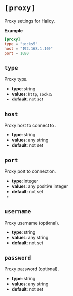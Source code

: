# `[proxy]`

Proxy settings for Halloy.

**Example**

```toml
[proxy]
type = "socks5"
host = "192.168.1.100"
port = 1080
```

## `type`

Proxy type.

- **type**: string
- **values**: `http`, `socks5`
- **default**: not set
   
## `host`

Proxy host to connect to .

- **type**: string
- **values**: any string
- **default**: not set
 
## `port`

Proxy port to connect on.

- **type**: integer
- **values**: any positive integer
- **default**: not set
- 
## `username`

Proxy username (optional).

- **type**: string
- **values**: any string
- **default**: not set
  
## `password`

Proxy password (optional).

- **type**: string
- **values**: any string
- **default**: not set
